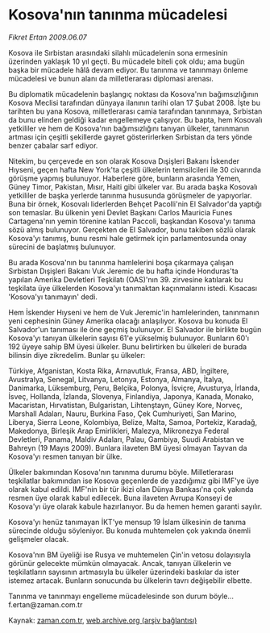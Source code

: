 # Kosova'nın tanınma mücadelesi

*Fikret Ertan 2009.06.07*

<tr><td class="metin" colspan="2" style="padding-top: 20px; padding-left: 5px; padding-right: 10px;">Kosova ile Sırbistan arasındaki silahlı mücadelenin sona ermesinin üzerinden yaklaşık 10 yıl geçti. Bu mücadele biteli çok oldu; ama bugün başka bir mücadele hâlâ devam ediyor. Bu tanınma ve tanınmayı önleme mücadelesi ve bunun alanı da milletlerarası diplomasi arenası.</td></tr><tr><td class="metin" colspan="2" style="padding-top: 20px; padding-left: 5px; padding-right: 10px;"><p> Bu diplomatik mücadelenin başlangıç noktası da Kosova'nın bağımsızlığının Kosova Meclisi tarafından dünyaya ilanının tarihi olan 17 Şubat 2008. İşte bu tarihten bu yana Kosova, milletlerarası camia tarafından tanınmaya, Sırbistan da bunu elinden geldiği kadar engellemeye çalışıyor. Bu bapta, hem Kosovalı yetkililer ve hem de Kosova'nın bağımsızlığını tanıyan ülkeler, tanınmanın artması için çeşitli şekillerde gayret gösterirlerken Sırbistan da ters yönde benzer çabalar sarf ediyor.
<p> Nitekim, bu çerçevede en son olarak Kosova Dışişleri Bakanı İskender Hıyseni, geçen hafta New York'ta çeşitli ülkelerin temsilcileri ile 30 civarında görüşme yapmış bulunuyor. Haberlere göre, bunların arasında Yemen, Güney Timor, Pakistan, Mısır, Haiti gibi ülkeler var. Bu arada başka Kosovalı yetkililer de başka yerlerde tanınma hususunda görüşmeler de yapıyorlar. Buna bir örnek, Kosovalı liderlerden Behçet Pacolli'nin El Salvador'da yaptığı son temaslar. Bu ülkenin yeni Devlet Başkanı Carlos Mauricia Funes Cartagena'nın yemin törenine katılan Paccoli, başkandan Kosova'yı tanıma sözü almış bulunuyor. Gerçekten de El Salvador, bunu takiben sözlü olarak Kosova'yı tanımış, bunu resmi hale getirmek için parlamentosunda onay sürecini de başlatmış bulunuyor.
<p> Bu arada Kosova'nın bu tanınma hamlelerini boşa çıkarmaya çalışan Sırbistan Dışişleri Bakanı Vuk Jeremic de bu hafta içinde Honduras'ta yapılan Amerika Devletleri Teşkilatı (OAS)'nın 39. zirvesine katılarak bu teşkilata üye ülkelerden Kosova'yı tanımaktan kaçınmalarını istedi. Kısacası 'Kosova'yı tanımayın' dedi.
<p> Hem İskender Hıyseni ve hem de Vuk Jeremic'in hamlelerinden, tanınmanın yeni cephesinin Güney Amerika olacağı anlaşılıyor. Kosova bu konuda El Salvador'un tanıması ile öne geçmiş bulunuyor. El Salvador ile birlikte bugün Kosova'yı tanıyan ülkelerin sayısı 61'e yükselmiş bulunuyor. Bunların 60'ı 192 üyeye sahip BM üyesi ülkeler. Bunu belirtirken bu ülkeleri de burada bilinsin diye zikredelim. Bunlar şu ülkeler:
<p> Türkiye, Afganistan, Kosta Rika, Arnavutluk, Fransa, ABD, İngiltere, Avustralya, Senegal, Litvanya, Letonya, Estonya, Almanya, İtalya, Danimarka, Lüksemburg, Peru, Belçika, Polonya, İsviçre, Avusturya, İrlanda, İsveç, Hollanda, İzlanda, Slovenya, Finlandiya, Japonya, Kanada, Monako, Macaristan, Hırvatistan, Bulgaristan, Lihtenştayn, Güney Kore, Norveç, Marshall Adaları, Nauru, Burkina Faso, Çek Cumhuriyeti, San Marino, Liberya, Sierra Leone, Kolombiya, Belize, Malta, Samoa, Portekiz, Karadağ, Makedonya, Birleşik Arap Emirlikleri, Malezya, Mikronezya Federal Devletleri, Panama, Maldiv Adaları, Palau, Gambiya, Suudi Arabistan ve Bahreyn (19 Mayıs 2009). Bunlara ilaveten BM üyesi olmayan Tayvan da Kosova'yı resmen tanıyan bir ülke.
<p> Ülkeler bakımından Kosova'nın tanınma durumu böyle. Milletlerarası teşkilatlar bakımından ise Kosova geçenlerde de yazdığımız gibi IMF'ye üye olarak kabul edildi. IMF'nin bir tür ikizi olan Dünya Bankası'na çok yakında resmen üye olarak kabul edilecek. Buna ilaveten Avrupa Konseyi de Kosova'yı üye olarak kabule hazırlanıyor. Bu da hemen hemen garanti sayılır.
<p> Kosova'yı henüz tanımayan İKT'ye mensup 19 İslam ülkesinin de tanıma sürecinde olduğu söyleniyor. Bu konuda muhtemelen çok yakında önemli gelişmeler olacak.
<p> Kosova'nın BM üyeliği ise Rusya ve muhtemelen Çin'in vetosu dolayısıyla görünür gelecekte mümkün olmayacak. Ancak, tanıyan ülkelerin ve teşkilatların sayısının artmasıyla bu ülkeler üzerindeki baskılar da ister istemez artacak. Bunların sonucunda bu ülkelerin tavrı değişebilir elbette.
<p> Tanınma ve tanınmayı engelleme mücadelesinde son durum böyle... f.ertan@zaman.com.tr<br/></p></p></p></p></p></p></p></p></p></td></tr>

Kaynak: [zaman.com.tr](http://zaman.com.tr/yazar.do?yazino=856215), [web.archive.org (arşiv bağlantısı)](http://web.archive.org/web/20090627060602/http://www.zaman.com.tr:80/yazar.do?yazino=856215)
